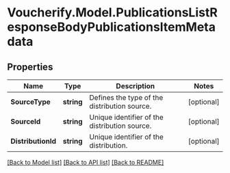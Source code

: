 # Voucherify.Model.PublicationsListResponseBodyPublicationsItemMetadata

## Properties

Name | Type | Description | Notes
------------ | ------------- | ------------- | -------------
**SourceType** | **string** | Defines the type of the distribution source. | [optional] 
**SourceId** | **string** | Unique identifier of the distribution source. | [optional] 
**DistributionId** | **string** | Unique identifier of the distribution. | [optional] 

[[Back to Model list]](../../README.md#documentation-for-models) [[Back to API list]](../../README.md#documentation-for-api-endpoints) [[Back to README]](../../README.md)


